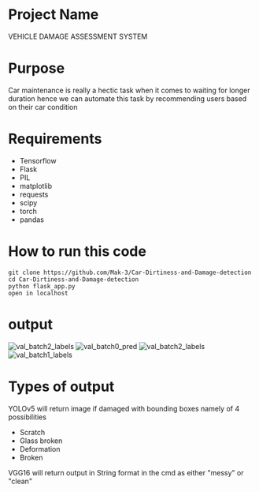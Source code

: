 # Project Name
VEHICLE DAMAGE ASSESSMENT SYSTEM

# Purpose
Car maintenance is really a hectic task when it comes to waiting for longer duration hence we can automate this task by recommending users based on their car condition

# Requirements
- Tensorflow
- Flask
- PIL
- matplotlib
- requests
- scipy
- torch
- pandas

# How to run this code
```
git clone https://github.com/Mak-3/Car-Dirtiness-and-Damage-detection
cd Car-Dirtiness-and-Damage-detection
python flask_app.py
open in localhost
```

# output
![val_batch2_labels](https://github.com/Gauthambhandary/Vehicle-Damage-Assessment-System/assets/76608448/113dc50b-c558-4aa6-80c7-545d59792b45)
![val_batch0_pred](https://github.com/Gauthambhandary/Vehicle-Damage-Assessment-System/assets/76608448/9ecc4022-3ecd-44b1-bf7a-fdb8f4040cef)
![val_batch2_labels](https://github.com/Gauthambhandary/Vehicle-Damage-Assessment-System/assets/76608448/149d29dd-2a8f-4f71-9f22-060cde99e1eb)
![val_batch1_labels](https://github.com/Gauthambhandary/Vehicle-Damage-Assessment-System/assets/76608448/f52dee50-a5a3-4e90-bd47-8cd8b41a3730)




# Types of output
YOLOv5 will return image if damaged with bounding boxes namely of 4 possibilities 
- Scratch
- Glass broken
- Deformation
- Broken

VGG16 will return output in String format in the cmd as either "messy" or "clean"
